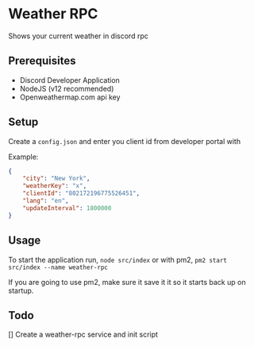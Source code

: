 # Weather RPC
Shows your current weather in discord rpc

## Prerequisites
* Discord Developer Application
* NodeJS (v12 recommended)
* Openweathermap.com api key

## Setup
Create a `config.json` and enter you client id from developer portal with

Example:
```json
{
    "city": "New York",
    "weatherKey": "x",
    "clientId": "802172196775526451",
    "lang": "en",
    "updateInterval": 1800000
}
```

## Usage
To start the application run, `node src/index` or with pm2, `pm2 start src/index --name weather-rpc`

If you are going to use pm2, make sure it save it it so it starts back up on startup.

## Todo
[] Create a weather-rpc service and init script